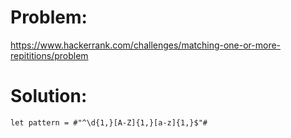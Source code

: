 # Problem: 

https://www.hackerrank.com/challenges/matching-one-or-more-repititions/problem

# Solution:

```
let pattern = #"^\d{1,}[A-Z]{1,}[a-z]{1,}$"#
```
